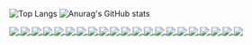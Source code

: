 ![Top Langs](https://github-readme-stats.vercel.app/api/top-langs/?username=anuraghazra&show_icons=true&theme=ambient_gradient)
![Anurag's GitHub stats](https://github-readme-stats.vercel.app/api?username=hjdhnx&count_private=true&show_icons=true&theme=ambient_gradient) 

<a href="https://github.com/hjdhnx/drpy-webpack">
  <img align="center" src="https://github-readme-stats.vercel.app/api/pin/?username=hjdhnx&repo=drpy-webpack&theme=shades-of-purple" />
</a>

<a href="https://github.com/hjdhnx/drpy-node">
  <img align="center" src="https://github-readme-stats.vercel.app/api/pin/?username=hjdhnx&repo=drpy-node&theme=shades-of-purple" />
</a>
<a href="https://github.com/hjdhnx/drpy-robot">
  <img align="center" src="https://github-readme-stats.vercel.app/api/pin/?username=hjdhnx&repo=drpy-robot&theme=shades-of-purple" />
</a>

<a href="https://github.com/hjdhnx/dr_py">
  <img align="center" src="https://github-readme-stats.vercel.app/api/pin/?username=hjdhnx&repo=dr_py&theme=shades-of-purple" />
</a>
<a href="https://github.com/hjdhnx/DrPlayer">
  <img align="center" src="https://github-readme-stats.vercel.app/api/pin/?username=hjdhnx&repo=DrPlayer&theme=shades-of-purple" />
</a>

<a href="https://github.com/hjdhnx/hipy-sniffer">
  <img align="center" src="https://github-readme-stats.vercel.app/api/pin/?username=hjdhnx&repo=hipy-sniffer&theme=shades-of-purple" />
</a>
<a href="https://github.com/hjdhnx/hipy-ui">
  <img align="center" src="https://github-readme-stats.vercel.app/api/pin/?username=hjdhnx&repo=hipy-ui&theme=shades-of-purple" />
</a>

<a href="https://github.com/hjdhnx/hipy-server">
  <img align="center" src="https://github-readme-stats.vercel.app/api/pin/?username=hjdhnx&repo=hipy-server&theme=shades-of-purple" />
</a>
<a href="https://github.com/hjdhnx/dreamStar">
  <img align="center" src="https://github-readme-stats.vercel.app/api/pin/?username=hjdhnx&repo=dreamStar&theme=shades-of-purple" />
</a>

<a href="https://github.com/hjdhnx/font-decoder">
  <img align="center" src="https://github-readme-stats.vercel.app/api/pin/?username=hjdhnx&repo=font-decoder&theme=shades-of-purple" />
</a>
<a href="https://github.com/hjdhnx/esp32web">
  <img align="center" src="https://github-readme-stats.vercel.app/api/pin/?username=hjdhnx&repo=esp32web&theme=shades-of-purple" />
</a>

<a href="https://github.com/hjdhnx/ZyPlayer">
  <img align="center" src="https://github-readme-stats.vercel.app/api/pin/?username=hjdhnx&repo=ZyPlayer&theme=shades-of-purple" />
</a>
<a href="https://github.com/hjdhnx/hiker">
  <img align="center" src="https://github-readme-stats.vercel.app/api/pin/?username=hjdhnx&repo=hiker&theme=shades-of-purple" />
</a>


<a href="https://github.com/hjdhnx/lunjianmud-6.6.6">
  <img align="center" src="https://github-readme-stats.vercel.app/api/pin/?username=hjdhnx&repo=lunjianmud-6.6.6&theme=shades-of-purple" />
</a>
<a href="https://github.com/hjdhnx/pyquickjs">
  <img align="center" src="https://github-readme-stats.vercel.app/api/pin/?username=hjdhnx&repo=pyquickjs&theme=shades-of-purple" />
</a>


<a href="https://github.com/hjdhnx/chameleon">
  <img align="center" src="https://github-readme-stats.vercel.app/api/pin/?username=hjdhnx&repo=chameleon&theme=shades-of-purple" />
</a>
<a href="https://github.com/hjdhnx/cf-workers-proxy">
  <img align="center" src="https://github-readme-stats.vercel.app/api/pin/?username=hjdhnx&repo=cf-workers-proxy&theme=shades-of-purple" />
</a>

<a href="https://github.com/hjdhnx/TAICHI-flet">
  <img align="center" src="https://github-readme-stats.vercel.app/api/pin/?username=hjdhnx&repo=TAICHI-flet&theme=shades-of-purple" />
</a>
<a href="https://github.com/hjdhnx/CatPawOpen/tree/ds-cat">
  <img align="center" src="https://github-readme-stats.vercel.app/api/pin/?username=hjdhnx&repo=CatPawOpen&theme=shades-of-purple" />
</a>

<a href="https://github.com/hjdhnx/reportbro-designer">
  <img align="center" src="https://github-readme-stats.vercel.app/api/pin/?username=hjdhnx&repo=reportbro-designer&theme=shades-of-purple" />
</a>

<a href="https://github.com/hjdhnx/reportbro-lib">
  <img align="center" src="https://github-readme-stats.vercel.app/api/pin/?username=hjdhnx&repo=reportbro-lib&theme=shades-of-purple" />
</a>




